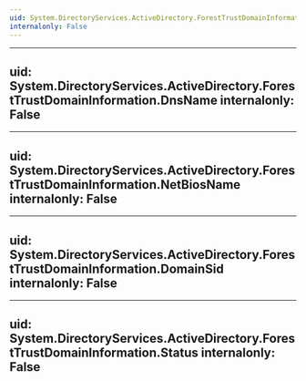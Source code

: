 ```yaml
---
uid: System.DirectoryServices.ActiveDirectory.ForestTrustDomainInformation
internalonly: False
---
```


---
uid: System.DirectoryServices.ActiveDirectory.ForestTrustDomainInformation.DnsName
internalonly: False
---

---
uid: System.DirectoryServices.ActiveDirectory.ForestTrustDomainInformation.NetBiosName
internalonly: False
---

---
uid: System.DirectoryServices.ActiveDirectory.ForestTrustDomainInformation.DomainSid
internalonly: False
---

---
uid: System.DirectoryServices.ActiveDirectory.ForestTrustDomainInformation.Status
internalonly: False
---
